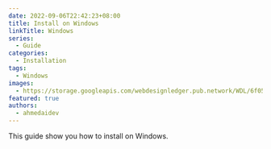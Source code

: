 ```yaml
---
date: 2022-09-06T22:42:23+08:00
title: Install on Windows
linkTitle: Windows
series: 
  - Guide
categories:
  - Installation
tags:
  - Windows
images:
  - https://storage.googleapis.com/webdesignledger.pub.network/WDL/6f050e39-windows_10_logoblue.svg-copy_windows.jpg?width=1280&height=620
featured: true
authors:
  - ahmedaidev
---
```


This guide show you how to install on Windows.
